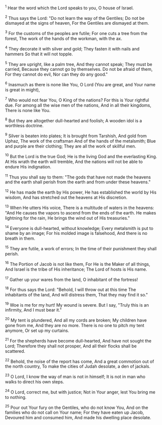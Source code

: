<sup>1</sup> 
Hear the word which the Lord speaks to you, O house of Israel. 

<sup>2</sup> 
Thus says the Lord: "Do not learn the way of the Gentiles; Do not be dismayed at the signs of heaven, For the Gentiles are dismayed at them. 

<sup>3</sup> 
For the customs of the peoples are futile; For one cuts a tree from the forest, The work of the hands of the workman, with the ax. 

<sup>4</sup> 
They decorate it with silver and gold; They fasten it with nails and hammers So that it will not topple. 

<sup>5</sup> 
They are upright, like a palm tree, And they cannot speak; They must be carried, Because they cannot go by themselves. Do not be afraid of them, For they cannot do evil, Nor can they do any good." 

<sup>6</sup> 
Inasmuch as there is none like You, O Lord (You are great, and Your name is great in might), 

<sup>7</sup> 
Who would not fear You, O King of the nations? For this is Your rightful due. For among all the wise men of the nations, And in all their kingdoms, There is none like You. 

<sup>8</sup> 
But they are altogether dull-hearted and foolish; A wooden idol is a worthless doctrine. 

<sup>9</sup> 
Silver is beaten into plates; It is brought from Tarshish, And gold from Uphaz, The work of the craftsman And of the hands of the metalsmith; Blue and purple are their clothing; They are all the work of skillful men. 

<sup>10</sup> 
But the Lord is the true God; He is the living God and the everlasting King. At His wrath the earth will tremble, And the nations will not be able to endure His indignation. 

<sup>11</sup> 
Thus you shall say to them: "The gods that have not made the heavens and the earth shall perish from the earth and from under these heavens." 

<sup>12</sup> 
He has made the earth by His power, He has established the world by His wisdom, And has stretched out the heavens at His discretion. 

<sup>13</sup> 
When He utters His voice, There is a multitude of waters in the heavens: "And He causes the vapors to ascend from the ends of the earth. He makes lightning for the rain, He brings the wind out of His treasuries." 

<sup>14</sup> 
Everyone is dull-hearted, without knowledge; Every metalsmith is put to shame by an image; For his molded image is falsehood, And there is no breath in them. 

<sup>15</sup> 
They are futile, a work of errors; In the time of their punishment they shall perish. 

<sup>16</sup> 
The Portion of Jacob is not like them, For He is the Maker of all things, And Israel is the tribe of His inheritance; The Lord of hosts is His name.

<sup>17</sup> 
Gather up your wares from the land, O inhabitant of the fortress! 

<sup>18</sup> 
For thus says the Lord: "Behold, I will throw out at this time The inhabitants of the land, And will distress them, That they may find it so." 

<sup>19</sup> 
Woe is me for my hurt! My wound is severe. But I say, "Truly this is an infirmity, And I must bear it." 

<sup>20</sup> 
My tent is plundered, And all my cords are broken; My children have gone from me, And they are no more. There is no one to pitch my tent anymore, Or set up my curtains. 

<sup>21</sup> 
For the shepherds have become dull-hearted, And have not sought the Lord; Therefore they shall not prosper, And all their flocks shall be scattered. 

<sup>22</sup> 
Behold, the noise of the report has come, And a great commotion out of the north country, To make the cities of Judah desolate, a den of jackals. 

<sup>23</sup> 
O Lord, I know the way of man is not in himself; It is not in man who walks to direct his own steps. 

<sup>24</sup> 
O Lord, correct me, but with justice; Not in Your anger, lest You bring me to nothing. 

<sup>25</sup> 
Pour out Your fury on the Gentiles, who do not know You, And on the families who do not call on Your name; For they have eaten up Jacob, Devoured him and consumed him, And made his dwelling place desolate.